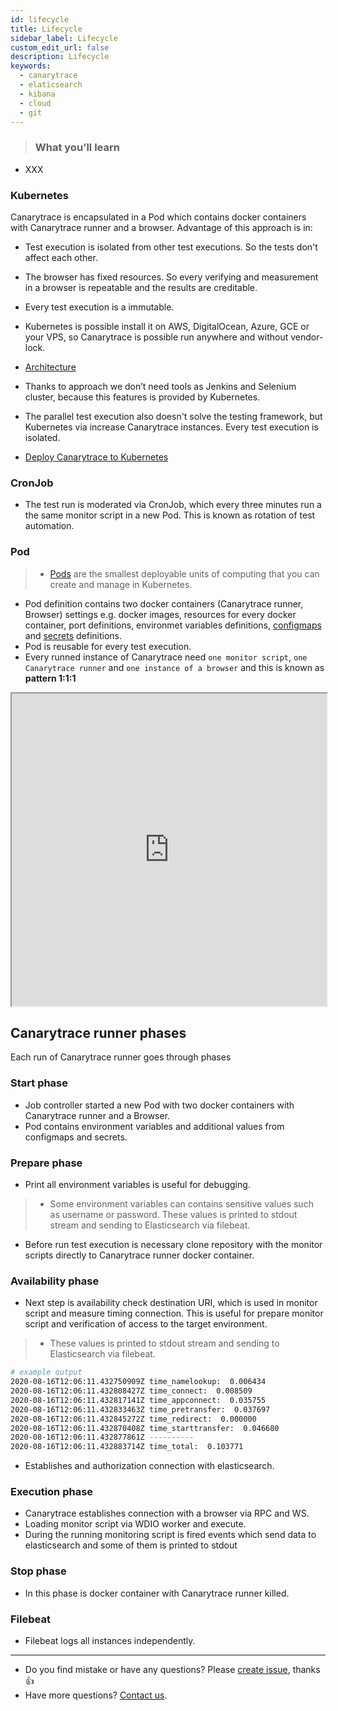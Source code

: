 ```yaml
---
id: lifecycle
title: Lifecycle
sidebar_label: Lifecycle
custom_edit_url: false
description: Lifecycle
keywords:
  - canarytrace
  - elaticsearch
  - kibana
  - cloud
  - git
---
```


> ### What you’ll learn
- XXX

### Kubernetes
Canarytrace is encapsulated in a Pod which contains docker containers with Canarytrace runner and a browser. Advantage of this approach is in:

- Test execution is isolated from other test executions. So the tests don't affect each other.

- The browser has fixed resources. So every verifying and measurement in a browser is repeatable and the results are creditable.

- Every test execution is a immutable.

- Kubernetes is possible install it on AWS, DigitalOcean, Azure, GCE or your VPS, so Canarytrace is possible run anywhere and without vendor-lock.

- [Architecture](/docs/guides/architecture) 

- Thanks to approach we don’t need tools as Jenkins and Selenium cluster, because this features is provided by Kubernetes. 

- The parallel test execution also doesn't solve the testing framework, but Kubernetes via increase Canarytrace instances. Every test execution is isolated.

- [Deploy Canarytrace to Kubernetes](/docs/guides/kubernetes)

### CronJob

- The test run is moderated via CronJob, which every three minutes run a the same monitor script in a new Pod. This is known as rotation of test automation.

### Pod

> - [Pods](https://kubernetes.io/docs/concepts/workloads/pods/) are the smallest deployable units of computing that you can create and manage in Kubernetes.

- Pod definition contains two docker containers (Canarytrace runner, Browser) settings e.g. docker images, resources for every docker container, port definitions, environmet variables definitions, [configmaps](https://kubernetes.io/docs/tasks/configure-pod-container/configure-pod-configmap/) and [secrets](https://kubernetes.io/docs/concepts/configuration/secret/) definitions. 
- Pod  is reusable for every test execution.
- Every runned instance of Canarytrace need `one monitor script`, `one Canarytrace runner` and `one instance of a browser` and this is known as **pattern 1:1:1**

<iframe src="https://viewer.diagrams.net/?highlight=0000ff&layers=0&nav=1&title=Lifecycle%20of%20Canarytrace%20Runner%20in%20a%20Docker%20container#Uhttps%3A%2F%2Fdrive.google.com%2Fuc%3Fid%3D1QSFSGysLL-5sYUZwUdZPaxNAwO5bS8ot%26export%3Ddownload" width="100%" height="500" className="diagramIframe"></iframe>

## Canarytrace runner phases

Each run of Canarytrace runner goes through phases

### Start phase
- Job controller started a new Pod with two docker containers with Canarytrace runner and a Browser. 
- Pod contains environment variables and additional values from configmaps and secrets.

### Prepare phase
- Print all environment variables is useful for debugging. 

> - Some environment variables can contains sensitive values such as username or password. These values is printed to stdout stream and sending to Elasticsearch via filebeat.

- Before run test execution is necessary clone repository with the monitor scripts directly to Canarytrace runner docker container.

### Availability phase

- Next step is availability check destination URI, which is used in monitor script and measure timing connection. This is useful for prepare monitor script and verification of access to the target environment.

> - These values is printed to stdout stream and sending to Elasticsearch via filebeat.

```bash
# example output
2020-08-16T12:06:11.432750909Z time_namelookup:  0.006434
2020-08-16T12:06:11.432808427Z time_connect:  0.008509
2020-08-16T12:06:11.432817141Z time_appconnect:  0.035755
2020-08-16T12:06:11.432833463Z time_pretransfer:  0.037697
2020-08-16T12:06:11.432845272Z time_redirect:  0.000000
2020-08-16T12:06:11.432870408Z time_starttransfer:  0.046680
2020-08-16T12:06:11.432877861Z ----------
2020-08-16T12:06:11.432883714Z time_total:  0.103771
```

- Establishes and authorization connection with elasticsearch.

### Execution phase
- Canarytrace establishes connection with a browser via RPC and WS.
- Loading monitor script via WDIO worker and execute.
- During the running monitoring script is fired events which send data to elasticsearch and some of them is printed to stdout

### Stop phase
- In this phase is docker container with Canarytrace runner killed.

### Filebeat
- Filebeat logs all instances independently.

---

- Do you find mistake or have any questions? Please [create issue](https://github.com/canarytrace/documentation/issues/new/choose), thanks 👍
- Have more questions? [Contact us](/docs/support/contactus).